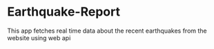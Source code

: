 # Earthquake-Report
This app fetches real time data about the recent earthquakes from the website using web api
